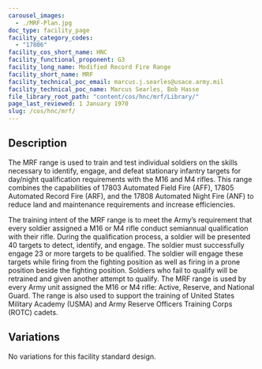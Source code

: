 ```yaml
---
carousel_images:
  - ./MRF-Plan.jpg
doc_type: facility_page
facility_category_codes:
  - "17806"
facility_cos_short_name: HNC
facility_functional_proponent: G3
facility_long_name: Modified Record Fire Range
facility_short_name: MRF
facility_technical_poc_email: marcus.j.searles@usace.army.mil
facility_technical_poc_name: Marcus Searles, Bob Hasse
file_library_root_path: "content/cos/hnc/mrf/Library/"
page_last_reviewed: 1 January 1970
slug: /cos/hnc/mrf/
---
```


## Description

The MRF range is used to train and test individual soldiers on the skills necessary to identify, engage, and defeat stationary infantry targets for day/night qualification requirements with the M16 and M4 rifles. This range combines the capabilities of 17803 Automated Field Fire (AFF), 17805 Automated Record Fire (ARF), and the 17808 Automated Night Fire (ANF) to reduce land and maintenance requirements and increase efficiencies.

The training intent of the MRF range is to meet the Army’s requirement that every soldier assigned a M16 or M4 rifle conduct semiannual qualification with their rifle. During the qualification process, a soldier will be presented 40 targets to detect, identify, and engage. The soldier must successfully engage 23 or more targets to be qualified. The soldier will engage these targets while firing from the fighting position as well as firing in a prone position beside the fighting position. Soldiers who fail to qualify will be retrained and given another attempt to qualify.
The MRF range is used by every Army unit assigned the M16 or M4 rifle: Active, Reserve, and National Guard. The range is also used to support the training of United States Military Academy (USMA) and Army Reserve Officers Training Corps (ROTC) cadets.

## Variations

No variations for this facility standard design.
